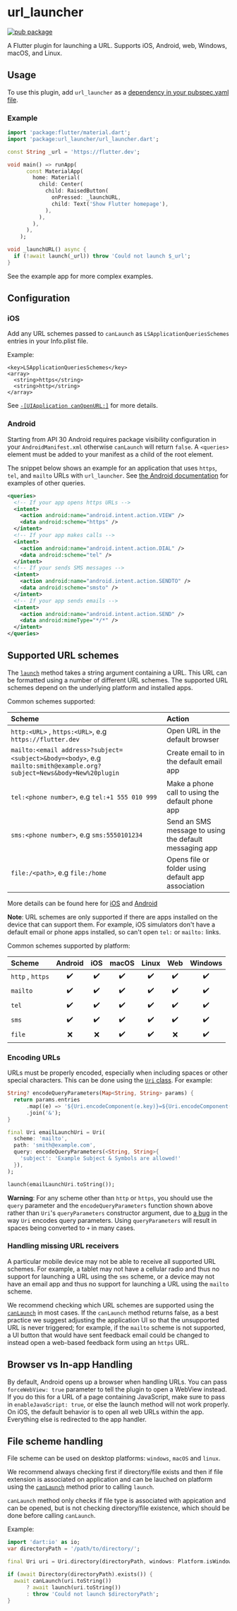 # url_launcher

[![pub package](https://img.shields.io/pub/v/url_launcher.svg)](https://pub.dev/packages/url_launcher)

A Flutter plugin for launching a URL. Supports
iOS, Android, web, Windows, macOS, and Linux.

## Usage

To use this plugin, add `url_launcher` as a [dependency in your pubspec.yaml file](https://flutter.dev/platform-plugins/).

### Example

``` dart
import 'package:flutter/material.dart';
import 'package:url_launcher/url_launcher.dart';

const String _url = 'https://flutter.dev';

void main() => runApp(
      const MaterialApp(
        home: Material(
          child: Center(
            child: RaisedButton(
              onPressed: _launchURL,
              child: Text('Show Flutter homepage'),
            ),
          ),
        ),
      ),
    );

void _launchURL() async {
  if (!await launch(_url)) throw 'Could not launch $_url';
}
```

See the example app for more complex examples.

## Configuration

### iOS
Add any URL schemes passed to `canLaunch` as `LSApplicationQueriesSchemes` entries in your Info.plist file.

Example:
```
<key>LSApplicationQueriesSchemes</key>
<array>
  <string>https</string>
  <string>http</string>
</array>
```

See [`-[UIApplication canOpenURL:]`](https://developer.apple.com/documentation/uikit/uiapplication/1622952-canopenurl) for more details.

### Android

Starting from API 30 Android requires package visibility configuration in your
`AndroidManifest.xml` otherwise `canLaunch` will return `false`. A `<queries>`
element must be added to your manifest as a child of the root element.

The snippet below shows an example for an application that uses `https`, `tel`,
and `mailto` URLs with `url_launcher`. See
[the Android documentation](https://developer.android.com/training/package-visibility/use-cases)
for examples of other queries.

``` xml
<queries>
  <!-- If your app opens https URLs -->
  <intent>
    <action android:name="android.intent.action.VIEW" />
    <data android:scheme="https" />
  </intent>
  <!-- If your app makes calls -->
  <intent>
    <action android:name="android.intent.action.DIAL" />
    <data android:scheme="tel" />
  </intent>
  <!-- If your sends SMS messages -->
  <intent>
    <action android:name="android.intent.action.SENDTO" />
    <data android:scheme="smsto" />
  </intent>
  <!-- If your app sends emails -->
  <intent>
    <action android:name="android.intent.action.SEND" />
    <data android:mimeType="*/*" />
  </intent>
</queries>
```

## Supported URL schemes

The [`launch`](https://pub.dev/documentation/url_launcher/latest/url_launcher/launch.html) method
takes a string argument containing a URL. This URL
can be formatted using a number of different URL schemes. The supported
URL schemes depend on the underlying platform and installed apps.

Common schemes supported:

| Scheme | Action |
|:---|:---|
| `http:<URL>` , `https:<URL>`, e.g `https://flutter.dev` | Open URL in the default browser |
| `mailto:<email address>?subject=<subject>&body=<body>`, e.g `mailto:smith@example.org?subject=News&body=New%20plugin` | Create email to <email address> in the default email app |
| `tel:<phone number>`, e.g `tel:+1 555 010 999` | Make a phone call to <phone number> using the default phone app |
| `sms:<phone number>`, e.g `sms:5550101234` | Send an SMS message to <phone number> using the default messaging app |
| `file:/<path>`, e.g `file:/home` | Opens file or folder using default app association |

More details can be found here for [iOS](https://developer.apple.com/library/content/featuredarticles/iPhoneURLScheme_Reference/Introduction/Introduction.html)
and [Android](https://developer.android.com/guide/components/intents-common.html)

**Note**: URL schemes are only supported if there are apps installed on the device that can
support them. For example, iOS simulators don't have a default email or phone
apps installed, so can't open `tel:` or `mailto:` links.

Common schemes supported by platform:

| Scheme | Android | iOS | macOS | Linux | Web | Windows |
|:---|:---:|:---:|:---:|:---:|:---:|:---:|
| `http` , `https` | ✔️ | ✔️ | ✔️ | ✔️ | ✔️ | ✔️ |
| `mailto` | ✔️ | ✔️ | ✔️ | ✔️ | ✔️ | ✔️ |
| `tel` | ✔️ | ✔️ | ✔️ | ✔️ | ✔️ | ✔️ |
| `sms` | ✔️ | ✔️ | ✔️ | ✔️ | ✔️ | ✔️ |
| `file` | ❌ | ❌ | ✔️ | ✔️ | ❌ | ✔️ |

### Encoding URLs

URLs must be properly encoded, especially when including spaces or other special
characters. This can be done using the
[`Uri` class](https://api.dart.dev/dart-core/Uri-class.html).
For example:
```dart
String? encodeQueryParameters(Map<String, String> params) {
  return params.entries
      .map((e) => '${Uri.encodeComponent(e.key)}=${Uri.encodeComponent(e.value)}')
      .join('&');
}

final Uri emailLaunchUri = Uri(
  scheme: 'mailto',
  path: 'smith@example.com',
  query: encodeQueryParameters(<String, String>{
    'subject': 'Example Subject & Symbols are allowed!'
  }),
);

launch(emailLaunchUri.toString());
```

**Warning**: For any scheme other than `http` or `https`, you should use the
`query` parameter and the `encodeQueryParameters` function shown above rather
than `Uri`'s `queryParameters` constructor argument, due to
[a bug](https://github.com/dart-lang/sdk/issues/43838) in the way `Uri`
encodes query parameters. Using `queryParameters` will result in spaces being
converted to `+` in many cases.

### Handling missing URL receivers

A particular mobile device may not be able to receive all supported URL schemes.
For example, a tablet may not have a cellular radio and thus no support for
launching a URL using the `sms` scheme, or a device may not have an email app
and thus no support for launching a URL using the `mailto` scheme.

We recommend checking which URL schemes are supported using the
[`canLaunch`](https://pub.dev/documentation/url_launcher/latest/url_launcher/canLaunch.html)
in most cases. If the `canLaunch` method returns false, as a
best practice we suggest adjusting the application UI so that the unsupported
URL is never triggered; for example, if the `mailto` scheme is not supported, a
UI button that would have sent feedback email could be changed to instead open
a web-based feedback form using an `https` URL.

## Browser vs In-app Handling
By default, Android opens up a browser when handling URLs. You can pass
`forceWebView: true` parameter to tell the plugin to open a WebView instead.
If you do this for a URL of a page containing JavaScript, make sure to pass in
`enableJavaScript: true`, or else the launch method will not work properly. On
iOS, the default behavior is to open all web URLs within the app. Everything
else is redirected to the app handler.

## File scheme handling
File scheme can be used on desktop platforms: `windows`, `macOS` and `linux`.

We recommend always checking first if directory/file exists and then if file extension is associated
on application and can be lauched on platform using the
[`canLaunch`](https://pub.dev/documentation/url_launcher/latest/url_launcher/canLaunch.html) method
prior to calling `launch`.

`canLaunch` method only checks if file type is associated with appication and can be opened, but is
not checking directory/file existence, which should be done before calling `canLaunch`.

Example:
```dart
import 'dart:io' as io;
var directoryPath = '/path/to/directory/';

final Uri uri = Uri.directory(directoryPath, windows: Platform.isWindows);

if (await Directory(directoryPath).exists()) {
  await canLaunch(uri.toString())
      ? await launch(uri.toString())
      : throw 'Could not launch $directoryPath';
}
```
